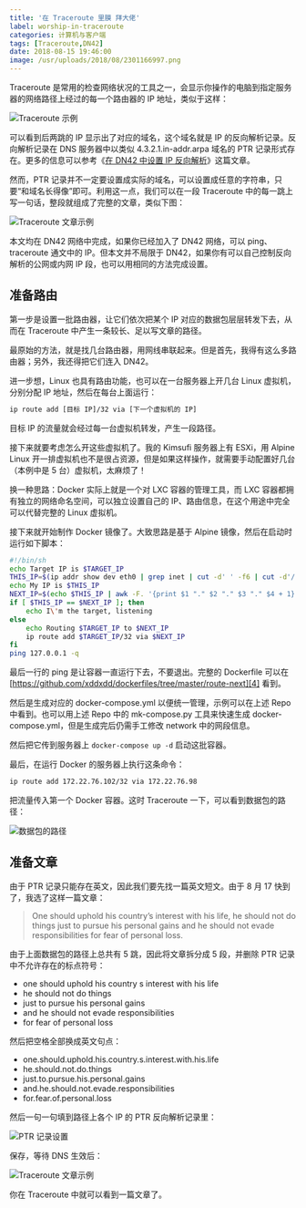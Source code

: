 ```yaml
---
title: '在 Traceroute 里膜 拜大佬'
label: worship-in-traceroute
categories: 计算机与客户端
tags: [Traceroute,DN42]
date: 2018-08-15 19:46:00
image: /usr/uploads/2018/08/2301166997.png
---
```

Traceroute 是常用的检查网络状况的工具之一，会显示你操作的电脑到指定服务器的网络路径上经过的每一个路由器的 IP 地址，类似于这样：

![Traceroute 示例][1]

可以看到后两跳的 IP 显示出了对应的域名，这个域名就是 IP 的反向解析记录。反向解析记录在 DNS 服务器中以类似 4.3.2.1.in-addr.arpa 域名的 PTR 记录形式存在。更多的信息可以参考《[在 DN42 中设置 IP 反向解析][2]》这篇文章。

然而，PTR 记录并不一定要设置成实际的域名，可以设置成任意的字符串，只要“和域名长得像”即可。利用这一点，我们可以在一段 Traceroute 中的每一跳上写一句话，整段就组成了完整的文章，类似下图：

![Traceroute 文章示例][3]

本文均在 DN42 网络中完成，如果你已经加入了 DN42 网络，可以 ping、traceroute 通文中的 IP。但本文并不局限于 DN42，如果你有可以自己控制反向解析的公网或内网 IP 段，也可以用相同的方法完成设置。

准备路由
--------

第一步是设置一批路由器，让它们依次把某个 IP 对应的数据包层层转发下去，从而在 Traceroute 中产生一条较长、足以写文章的路径。

最原始的方法，就是找几台路由器，用网线串联起来。但是首先，我得有这么多路由器；另外，我还得把它们连入 DN42。

进一步想，Linux 也具有路由功能，也可以在一台服务器上开几台 Linux 虚拟机，分别分配 IP 地址，然后在每台上面运行：

```bash
ip route add [目标 IP]/32 via [下一个虚拟机的 IP]
```

目标 IP 的流量就会经过每一台虚拟机转发，产生一段路径。

接下来就要考虑怎么开这些虚拟机了。我的 Kimsufi 服务器上有 ESXi，用 Alpine Linux 开一排虚拟机也不是很占资源，但是如果这样操作，就需要手动配置好几台（本例中是 5 台）虚拟机，太麻烦了！

换一种思路：Docker 实际上就是一个对 LXC 容器的管理工具，而 LXC 容器都拥有独立的网络命名空间，可以独立设置自己的 IP、路由信息，在这个用途中完全可以代替完整的 Linux 虚拟机。

接下来就开始制作 Docker 镜像了。大致思路是基于 Alpine 镜像，然后在启动时运行如下脚本：

```bash
#!/bin/sh
echo Target IP is $TARGET_IP
THIS_IP=$(ip addr show dev eth0 | grep inet | cut -d' ' -f6 | cut -d'/' -f1)
echo My IP is $THIS_IP
NEXT_IP=$(echo $THIS_IP | awk -F. '{print $1 "." $2 "." $3 "." $4 + 1}')
if [ $THIS_IP == $NEXT_IP ]; then
    echo I\'m the target, listening
else
    echo Routing $TARGET_IP to $NEXT_IP
    ip route add $TARGET_IP/32 via $NEXT_IP
fi
ping 127.0.0.1 -q
```

最后一行的 ping 是让容器一直运行下去，不要退出。完整的 Dockerfile 可以在 [https://github.com/xddxdd/dockerfiles/tree/master/route-next][4] 看到。

然后是生成对应的 docker-compose.yml 以便统一管理，示例可以在上述 Repo 中看到。也可以用上述 Repo 中的 mk-compose.py 工具来快速生成 docker-compose.yml，但是生成完后仍需手工修改 network 中的网段信息。

然后把它传到服务器上 `docker-compose up -d` 启动这批容器。

最后，在运行 Docker 的服务器上执行这条命令：

```bash
ip route add 172.22.76.102/32 via 172.22.76.98
```

把流量传入第一个 Docker 容器。这时 Traceroute 一下，可以看到数据包的路径：

![数据包的路径][5]

准备文章
--------

由于 PTR 记录只能存在英文，因此我们要先找一篇英文短文。由于 8 月 17 快到了，我选了这样一篇文章：

> One should uphold his country’s interest with his life, he should not
> do things just to pursue his personal gains and he should not evade
> responsibilities for fear of personal loss.

由于上面数据包的路径上总共有 5 跳，因此将文章拆分成 5 段，并删除 PTR 记录中不允许存在的标点符号：

- one should uphold his country s interest with his life
- he should not do things
- just to pursue his personal gains
- and he should not evade responsibilities
- for fear of personal loss

然后把空格全部换成英文句点：

- one.should.uphold.his.country.s.interest.with.his.life
- he.should.not.do.things
- just.to.pursue.his.personal.gains
- and.he.should.not.evade.responsibilities
- for.fear.of.personal.loss

然后一句一句填到路径上各个 IP 的 PTR 反向解析记录里：

![PTR 记录设置][6]

保存，等待 DNS 生效后：

![Traceroute 文章示例][3]

你在 Traceroute 中就可以看到一篇文章了。

  [1]: /usr/uploads/2018/08/2301166997.png
  [2]: /article/modify-website/dn42-ip-reverse-record.lantian
  [3]: /usr/uploads/2018/08/1311499371.png
  [4]: https://github.com/xddxdd/dockerfiles/tree/master/route-next
  [5]: /usr/uploads/2018/08/846969415.png
  [6]: /usr/uploads/2018/08/921227701.png
